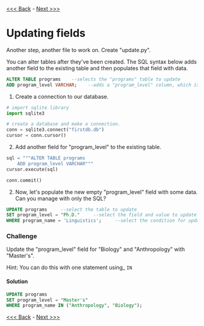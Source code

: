 [<<< Back](3b-pythonic.md) - [Next >>>](5-foreignkeys.md)

# Updating fields

Another step, another file to work on. Create "update.py".

You can alter tables after they've been created. The SQL syntax below adds another field to the existing table and then populates that field with data.

```sql
ALTER TABLE programs    --selects the "programs" table to update
ADD program_level VARCHAR;    --adds a "program_level" column, which is a string
```

1. Create a connection to our database.

```python
# import sqlite library
import sqlite3

# create a database and make a connection.
conn = sqlite3.connect("firstdb.db")
cursor = conn.cursor()
```

2. Add another field for "program_level" to the existing table.

```python
sql = """ALTER TABLE programs
	ADD program_level VARCHAR"""
cursor.execute(sql)

conn.commit()
```

2. Now, let's populate the new empty "program_level" field with some data. Can you manage with only the SQL?

```sql
UPDATE programs		--select the table to update
SET program_level = "Ph.D."		--select the field and value to update
WHERE program_name = 'Linguistics';		--select the condition for updating
```

### Challenge

Update the "program_level" field for "Biology" and "Anthropology" with "Master's".

Hint: You can do this with one statement using_ `IN`







#### Solution

```sql
UPDATE programs
SET program_level = "Master's"
WHERE program_name IN ("Anthropology", "Biology");
```

[<<< Back](3b-pythonic.md) - [Next >>>](5-foreignkeys.md)
